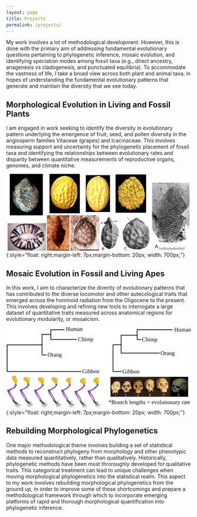 ```yaml
---
layout: page
title: Projects
permalink: /projects/
---
```


My work involves a lot of methodological development. However, this is done with the primary aim of addressing fundamental evolutionary questions pertaining to phylogenetic inference, mosaic evolution, and identifying speciation modes among fossil taxa (e.g., direct ancestry, anagenesis vs cladogenesis, and punctuated equilibria). To accommodate the vastness of life, I take a broad view across both plant and animal taxa, in hopes of understanding the fundamental evolutionary patterns that generate and maintain the diversity that we see today. 

## Morphological Evolution in Living and Fossil Plants

I am engaged in work seeking to identify the diversity in evolutionary pattern underlying the emergence of fruit, seed, and pollen diversity in the angiosperm families Vitaceae (grapes) and Icacinaceae. This involves measuring support and uncertainty for the phylogenetic placement of fossil taxa and identifying the relationships between evolutionary rates and disparity between quantitative measurements of reproductive organs, genomes, and climate niche.

![icac](/assets/img/icac_fossils.svg){:style="float: right;margin-left: 7px;margin-bottom: 20px; width: 700px;"}

## Mosaic Evolution in Fossil and Living Apes

In this work, I aim to characterize the diverity of evolutionary patterns that has contributed to the diverse locomotor and other autecological traits that emerged across the hominoid radiation from the Oligocene to the present. This involves developing and refining new tools to interrogate a large dataset of quantitative traits measured across anatomical regions for evolutionary modularity, or mosaicism.

![branchlens](/assets/img/branchlens.svg){:style="float: right;margin-left: 7px;margin-bottom: 20px; width: 700px;"}

## Rebuilding Morphological Phylogenetics

One major methodological theme involves building a set of statistical methods to reconstruct phylogeny from morphology and other phenotypic data measured quantitatively, rather than qualitatively. Historically, phylogenetic methods have been most throroughly developed for qualitative traits. This categorical treatment can lead to unique challenges when moving morphological phylogenetics into the statistical realm. This aspect to my work involves rebuilding morphological phylogenetics from the ground up, in order to improve some of these shortcomings and prepare a methodological framework through which to incorporate emerging platforms of rapid and thorough morphological quantification into phylogenetic inference.

